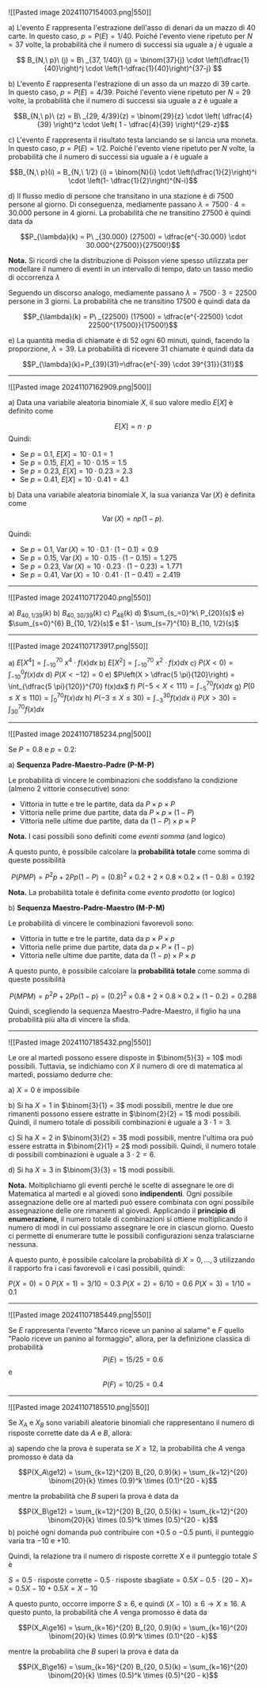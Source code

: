 
![[Pasted image 20241107154003.png|550]]

a)   L'evento $E$ rappresenta l'estrazione dell'asso di denari da un mazzo di $40$ carte. In questo caso, $p = P(E) = 1/40$. Poiché l'evento viene ripetuto per $N = 37$ volte, la probabilità che il numero di successi sia uguale a $j$ è uguale a 

$$
B_{N,\ p}\ (j) = B\ _{37, 1/40}\ (j) = \binom{37}{j} \cdot \left(\dfrac{1}{40}\right)^j \cdot \left(1-\dfrac{1}{40}\right)^{37-j}
$$

b) L'evento $E$ rappresenta l'estrazione di un asso da un mazzo di $39$ carte. In questo caso, $p = P(E) = 4/39$. Poiché l'evento viene ripetuto per $N = 29$ volte, la probabilità che il numero di successi sia uguale a $z$ è uguale a 

$$B_{N,\ p}\ (z) = B\ _{29, 4/39}(z) = \binom{29}{z} \cdot \left( \dfrac{4}{39} \right)^z \cdot \left( 1 - \dfrac{4}{39} \right)^{29-z}$$

c) L'evento $E$ rappresenta il risultato testa lanciando se si lancia una moneta. In questo caso, $p = P(E) = 1/2$. Poiché l'evento viene ripetuto per $N$ volte, la probabilità che il numero di successi sia uguale a $i$ è uguale a 

$$B_{N,\ p}(i) = B_{N,\ 1/2} (i) = \binom{N}{i} \cdot \left(\dfrac{1}{2}\right)^i \cdot \left(1- \dfrac{1}{2}\right)^{N-i}$$

d) Il flusso medio di persone che transitano in una stazione è di $7500$ persone al giorno. Di conseguenza, mediamente passano $\lambda = 7500 \cdot 4 = 30.000$ persone in $4$ giorni. La probabilità che ne transitino $27500$ è quindi data da

$$P_{\lambda}(k) = P\ _{30.000} (27500) = \dfrac{e^{-30.000} \cdot 30.000^{27500}}{27500!}$$ 

**Nota.** Si ricordi che la distribuzione di Poisson viene spesso utilizzata per modellare il numero di eventi in un intervallo di tempo, dato un tasso medio di occorrenza $\lambda$

Seguendo un discorso analogo, mediamente passano $\lambda = 7500 \cdot 3 = 22500$ persone in $3$ giorni. La probabilità che ne transitino $17500$ è quindi data da

$$P_{\lambda}(k) = P\ _{22500} (17500) = \dfrac{e^{-22500} \cdot 22500^{17500}}{17500!}$$

e) La quantità media di chiamate è di $52$ ogni $60$ minuti, quindi, facendo la proporzione, $\lambda = 39$. La probabilità di ricevere $31$ chiamate è quindi data da 

$$P_{\lambda}(k)=P_{39}(31)=\dfrac{e^{-39} \cdot 39^{31}}{31!}$$


---

![[Pasted image 20241107162909.png|500]]

a) Data una variabile aleatoria binomiale $X$, il suo valore medio $E[X]$ è definito come 

$$E[X] = n\cdot p$$
Quindi:

- Se $p=0.1$, $E[X] = 10 \cdot 0.1 = 1$
- Se $p=0.15$, $E[X] = 10 \cdot 0.15 = 1.5$
- Se $p=0.23$, $E[X] = 10 \cdot 0.23 = 2.3$
- Se $p=0.41$, $E[X] = 10 \cdot 0.41 = 4.1$

b) Data una variabile aleatoria binomiale $X$, la sua varianza $\operatorname{Var}(X)$ è definita come 

$$
\operatorname{Var}(X) = n p (1 - p).
$$

Quindi:

- Se $p=0.1$, $\operatorname{Var}(X)= 10 \cdot 0.1 \cdot(1-0.1) = 0.9$
- Se $p=0.15$, $\operatorname{Var}(X) = 10 \cdot 0.15 \cdot(1-0.15) = 1.275$
- Se $p=0.23$, $\operatorname{Var}(X) = 10 \cdot 0.23 \cdot(1-0.23) = 1.771$
- Se $p=0.41$, $\operatorname{Var}(X) = 10 \cdot 0.41 \cdot(1-0.41) = 2.419$

---

![[Pasted image 20241107172040.png|550]]

a) $B_{40, 1/39}(k)$
b) $B_{40, 30/39}(k)$
c) $P_{48}(k)$
d) $\sum_{s_=0}^k\ P_{20}(s)$
e) $\sum_{s=0}^{6} B_{10, 1/2}(s)$  e $1 - \sum_{s=7}^{10} B_{10, 1/2}(s)$

---

![[Pasted image 20241107173917.png|550]]

a) $E[X^4] = \int_{-10}^{70}\ x^4 \cdot f(x) dx$
b) $E[X^2] = \int_{-10}^{70}\ x^2 \cdot f(x) dx$
c) $P(X < 0)=\int_{-10}^{0} f(x)dx$
d) $P(X < -12) = 0$
e) $P\left(X > \dfrac{5 \pi}{120}\right) = \int_{\dfrac{5 \pi}{120}}^{70} f(x)dx$ 
f) $P( -5 < X < 111)=\int_{-5}^{70} f(x)dx$
g) $P( 0 \le X \le 110 )=\int_{0}^{70} f(x)dx$ 
h) $P( -3 \le X \le 30)=\int_{-3}^{30} f(x)dx$
i) $P(X > 30)=\int_{30}^{70} f(x)dx$

---

![[Pasted image 20241107185234.png|500]]

Se $P = 0.8$ e $p = 0.2$:

a) **Sequenza Padre-Maestro-Padre (P-M-P)**

Le probabilità di vincere le combinazioni che soddisfano la condizione (almeno 2 vittorie consecutive) sono:

- Vittoria in tutte e tre le partite, data da $P \times p \times P$ 
- Vittoria nelle prime due partite, data da $P \times p \times (1 - P)$
- Vittoria nelle ultime due partite, data da $(1 - P) \times p \times P$

**Nota.** I casi possibili sono definiti come *eventi somma* (and logico)

A questo punto, è possibile calcolare la **probabilità totale** come somma di queste possibilità 

$$P(PMP) = P^2p + 2Pp(1 - P) = (0.8)^2 \times 0.2 + 2 \times 0.8 \times 0.2 \times (1 - 0.8) = 0.192$$

**Nota.** La probabilità totale è definita come *evento prodotto* (or logico)

b) **Sequenza Maestro-Padre-Maestro (M-P-M)**

Le probabilità di vincere le combinazioni favorevoli sono:

- Vittoria in tutte e tre le partite, data da $p \times P \times p$
- Vittoria nelle prime due partite, data da $p \times P \times (1 - p)$
- Vittoria nelle ultime due partite, data da $(1 - p) \times P \times p$

A questo punto, è possibile calcolare la **probabilità totale** come somma di queste possibilità 

$$P(MPM) = p^2P + 2Pp(1 - p) = (0.2)^2 \times 0.8 + 2 \times 0.8 \times 0.2 \times (1 - 0.2) = 0.288$$

Quindi, scegliendo la sequenza Maestro-Padre-Maestro, il figlio ha una probabilità più alta di vincere la sfida.

---

![[Pasted image 20241107185432.png|550]]

Le ore al martedì possono essere disposte in $\binom{5}{3} = 10$ modi possibili. Tuttavia, se indichiamo con $X$ il numero di ore di matematica al martedì, possiamo dedurre che:

a) $X = 0$ è impossibile

b) Si ha $X=1$ in $\binom{3}{1} = 3$ modi possibili, mentre le due ore rimanenti possono essere estratte in $\binom{2}{2} = 1$ modi possibili. Quindi, il numero totale di possibili combinazioni è uguale a $3\cdot 1 = 3$.

c) Si ha $X=2$ in $\binom{3}{2} = 3$  modi possibili, mentre l'ultima ora può essere estratta in $\binom{2}{1} = 2$ modi possibili. Quindi,  il numero totale di possibili combinazioni è uguale a $3\cdot 2 = 6$.

d) Si ha $X=3$ in $\binom{3}{3} = 1$ modi possibili. 

**Nota.** Moltiplichiamo gli eventi perché le scelte di assegnare le ore di Matematica al martedì e al giovedì sono **indipendenti**. Ogni possibile assegnazione delle ore al martedì può essere combinata con ogni possibile assegnazione delle ore rimanenti al giovedì. Applicando il **principio di enumerazione**, il numero totale di combinazioni si ottiene moltiplicando il numero di modi in cui possiamo assegnare le ore in ciascun giorno. Questo ci permette di enumerare tutte le possibili configurazioni senza tralasciarne nessuna.

A questo punto, è possibile calcolare la probabilità di $X = 0, \dots, 3$ utilizzando il rapporto fra i casi favorevoli e i casi possibili, quindi:

$P(X=0) = 0$
$P(X=1) = 3/10= 0.3$
$P(X=2) = 6/10 = 0.6$
$P(X=3) = 1/10 = 0.1$

---

![[Pasted image 20241107185449.png|550]]

Se $E$ rappresenta l'evento "Marco riceve un panino al salame" e $F$ quello "Paolo riceve un panino al formaggio", allora, per la definizione classica di probabilità
$$P(E) = 15/25 = 0.6$$ e
$$P(F) = 10/25 = 0.4$$

---

![[Pasted image 20241107185510.png|550]]

Se $X_A$ e $X_B$ sono variabili aleatorie binomiali che rappresentano il numero di risposte corrette date da $A$ e $B$, allora:

a) sapendo che la prova è superata se $X \ge 12$, la probabilità che $A$ venga promosso è data da  

$$P(X_A\ge12) = \sum_{k=12}^{20} B_{20, 0.9}(k) = \sum_{k=12}^{20} \binom{20}{k} \times (0.9)^k \times (0.1)^{20 - k}$$

mentre la probabilità che $B$ superi la prova è data da  

$$P(X_B\ge12) = \sum_{k=12}^{20} B_{20, 0.5}(k) = \sum_{k=12}^{20} \binom{20}{k} \times (0.5)^k \times (0.5)^{20 - k}$$
b) poiché ogni domanda può contribuire con $+0.5$ o $-0.5$ punti, il punteggio varia tra $-10$ e $+10$. 

Quindi, la relazione tra il numero di risposte corrette $X$ e il punteggio totale $S$ è 

$S = 0.5 \cdot \text{risposte corrette} - 0.5 \cdot \text{risposte sbagliate} = 0.5X - 0.5 \cdot (20-X) =$
$=0.5X - 10 + 0.5X =X - 10$

A questo punto, occorre imporre $S \ge 6$, e quindi $(X-10) \ge 6 \rightarrow X \ge 16$. A questo punto, la probabilità che $A$ venga promosso è data da  

$$P(X_A\ge16) = \sum_{k=16}^{20} B_{20, 0.9}(k) = \sum_{k=16}^{20} \binom{20}{k} \times (0.9)^k \times (0.1)^{20 - k}$$

mentre la probabilità che $B$ superi la prova è data da

$$P(X_B\ge16) = \sum_{k=16}^{20} B_{20, 0.5}(k) = \sum_{k=16}^{20} \binom{20}{k} \times (0.5)^k \times (0.5)^{20 - k}$$
